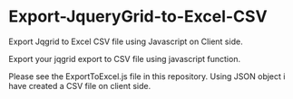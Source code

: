 # Export-JqueryGrid-to-Excel-CSV
Export Jqgrid to Excel CSV file using Javascript on Client side.

Export your jqgrid export to CSV file using javascript function.

Please see the ExportToExcel.js file in this repository.
Using JSON object i have created a CSV file on client side.
